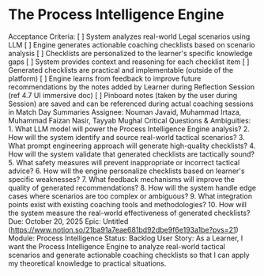 # The Process Intelligence Engine

Acceptance Criteria: [ ] System analyzes real-world Legal scenarios using LLM
[ ] Engine generates actionable coaching checklists based on scenario analysis
[ ] Checklists are personalized to the learner's specific knowledge gaps
[ ] System provides context and reasoning for each checklist item
[ ] Generated checklists are practical and implementable  (outside of the platform)
[ ] Engine learns from feedback to improve future recommendations by the notes added by Learner during Reflection Session (ref 4.7 UI immersive doc)
[ ] Pinboard notes (taken by the user during Session) are saved and can be referenced during actual coaching sessions in Match Day Summaries
Assignee: Nouman Javaid, Muhammad Irtaza, Muhammad Faizan Nasir, Tayyab Mughal
Critical Questions & Ambiguities: 1. What LLM model will power the Process Intelligence Engine analysis?
2. How will the system identify and source real-world tactical scenarios?
3. What prompt engineering approach will generate high-quality checklists?
4. How will the system validate that generated checklists are tactically sound?
5. What safety measures will prevent inappropriate or incorrect tactical advice?
6. How will the engine personalize checklists based on learner's specific weaknesses?
7. What feedback mechanisms will improve the quality of generated recommendations?
8. How will the system handle edge cases where scenarios are too complex or ambiguous?
9. What integration points exist with existing coaching tools and methodologies?
10. How will the system measure the real-world effectiveness of generated checklists?
Due: October 20, 2025
Epic: Untitled (https://www.notion.so/21ba91a7eae681bd92dbe9f6e193a1be?pvs=21)
Module: Process Intelligence
Status: Backlog
User Story: As a Learner, I want the Process Intelligence Engine to analyze real-world tactical scenarios and generate actionable coaching checklists so that I can apply my theoretical knowledge to practical situations.